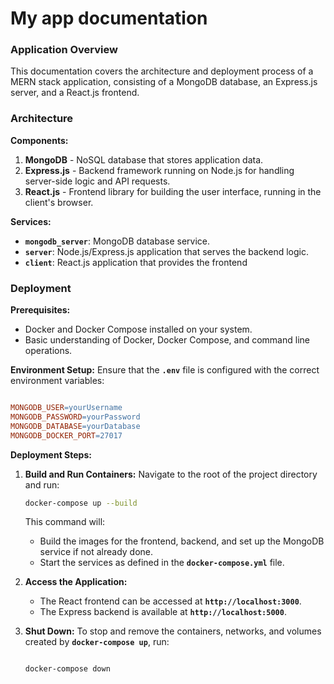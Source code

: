 # My app documentation

### **Application Overview**

This documentation covers the architecture and deployment process of a MERN stack application, consisting of a MongoDB database, an Express.js server, and a React.js frontend.

### **Architecture**

**Components:**

1. **MongoDB** - NoSQL database that stores application data.
2. **Express.js** - Backend framework running on Node.js for handling server-side logic and API requests.
3. **React.js** - Frontend library for building the user interface, running in the client's browser.

**Services:**

- **`mongodb_server`**: MongoDB database service.
- **`server`**: Node.js/Express.js application that serves the backend logic.
- **`client`**: React.js application that provides the frontend

### **Deployment**

**Prerequisites:**

- Docker and Docker Compose installed on your system.
- Basic understanding of Docker, Docker Compose, and command line operations.

**Environment Setup:**
Ensure that the **`.env`** file is configured with the correct environment variables:

```makefile

MONGODB_USER=yourUsername
MONGODB_PASSWORD=yourPassword
MONGODB_DATABASE=yourDatabase
MONGODB_DOCKER_PORT=27017

```

**Deployment Steps:**

1. **Build and Run Containers:**
Navigate to the root of the project directory and run:
    
    ```bash
    docker-compose up --build
    ```
    
    This command will:
    
    - Build the images for the frontend, backend, and set up the MongoDB service if not already done.
    - Start the services as defined in the **`docker-compose.yml`** file.
2. **Access the Application:**
    - The React frontend can be accessed at **`http://localhost:3000`**.
    - The Express backend is available at **`http://localhost:5000`**.
3. **Shut Down:**
To stop and remove the containers, networks, and volumes created by **`docker-compose up`**, run:
    
    ```bash
    
    docker-compose down
    
    ```
